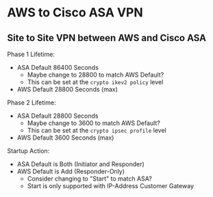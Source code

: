 # AWS to Cisco ASA VPN

## Site to Site VPN between AWS and Cisco ASA

Phase 1 Lifetime:
* ASA Default 86400 Seconds
  * Maybe change to 28800 to match AWS Default?
  * This can be set at the `crypto ikev2 policy` level
* AWS Default 28800 Seconds (max)

Phase 2 Lifetime:
* ASA Default 28800 Seconds
  * Maybe change to 3600 to match AWS Default?
  * This can be set at the `crypto ipsec profile` level
* AWS Default 3600 Seconds (max)

Startup Action:
* ASA Default is Both (Initiator and Responder)
* AWS Default is Add (Responder-Only)
  * Consider changing to "Start" to match ASA?
  * Start is only supported with IP-Address Customer Gateway


